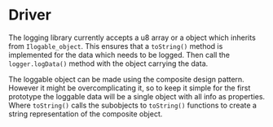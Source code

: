 # Driver

The logging library currently accepts a u8 array or a object which inherits from `Ilogable_object`.
This ensures that a `toString()` method is implemented for the data which needs to be logged.
Then call the `logger.logData()` method with the object carrying the data.

The loggable object can be made using the composite design pattern.
However it might be overcomplicating it, so to keep it simple for the first prototype the loggable data will be a single object with all info as properties.
Where `toString()` calls the subobjects to `toString()` functions to create a string representation of the composite object.
